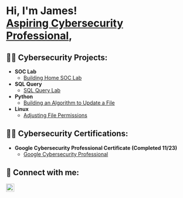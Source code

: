 <h1>Hi, I'm James! <br/> <a href="https://www.linkedin.com/in/jamesdonda/">Aspiring Cybersecurity Professional</a>,
<h2>👨‍💻 Cybersecurity Projects:</h2>

- <b>SOC Lab</b>
  - [Building Home SOC Lab](https://github.com/J-DONDA/BuildingHomeSOCLab)
- <b>SQL Query</b>
  - [SQL Query Lab](https://github.com/J-DONDA/SQL_QueryLab)
- <b>Python</b>
  - [Building an Algorithm to Update a File](https://github.com/J-DONDA/Python_BuildingAnAlgorithm)
- <b>Linux</b>
  - [Adjusting File Permissions](https://github.com/J-DONDA/Linux_AdjustingFilePermissions)
 
<h2>👨‍💻 Cybersecurity Certifications:</h2>

- <b>Google Cybersecurity Professional Certificate (Completed 11/23)</b>
  - [Google Cybersecurity Professional](https://www.credly.com/badges/c9a474c1-9710-4b0e-8553-01c140a17a22/public_url)

<h2> 🤳 Connect with me:</h2>


[<img align="left" alt="JamesDonda | LinkedIn" width="22px" src="https://cdn.jsdelivr.net/npm/simple-icons@v3/icons/linkedin.svg" />][linkedin]




[linkedin]: https://linkedin.com/in/jamesdonda

<!--
**J-DONDA/J-DONDA** is a ✨ _special_ ✨ repository because its `README.md` (this file) appears on your GitHub profile.

Here are some ideas to get you started:

- 🔭 I’m currently working on ...
- 🌱 I’m currently learning ...
- 👯 I’m looking to collaborate on ...
- 🤔 I’m looking for help with ...
- 💬 Ask me about ...
- 📫 How to reach me: ...
- 😄 Pronouns: ...
- ⚡ Fun fact: ...
-->
